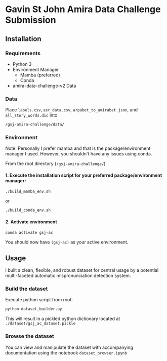 # Gavin St John Amira Data Challenge Submission
## Installation

### Requirements

- Python 3
- Environment Manager
  - Mamba (preferred)
  - Conda
- amira-data-challenge-v2 Data

### Data
Place ```labels.csv```, ```asr_data.csv```, ```arpabet_to_amirabet.json```, and ```all_story_words.dic``` into 
```bash
/gsj-amira-challenge/data/
```


### Environment
Note: Personally I prefer mamba and that is the package/environment manager I used. However, you shouldn't have any issues using conda. 

From the root directory (```/gsj-amira-challenge/```) 

#### 1.  Execute the installation script for your preferred package/environment manager:
```bash
./build_mamba_env.sh
```
or
```bash
./build_conda_env.sh
```

 #### 2. Activate environment
```bash
conda activate gsj-ac
```

You should now have ```(gsj-ac)``` as your active environment. 

## Usage
I built a clean, flexible, and robust dataset for central usage by a potential multi-faceted automatic mispronunciation detection system. 
### Build the dataset
Execute python script from root:
```bash
python dataset_builder.py
```
This will result in a pickled python dictionary located at ```./dataset/gsj_ac_dataset.pickle```

### Browse the dataset
You can view and manipulate the dataset with accompanying documentation using the notebook ```dataset_browser.ipynb```

## 
